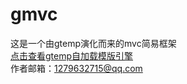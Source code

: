 # gmvc
这是一个由gtemp演化而来的mvc简易框架<br>
<a href="https://github.com/GitGepeng/gtemp">点击查看gtemp自加载模版引擎</a><br>
作者邮箱：1279632715@qq.com